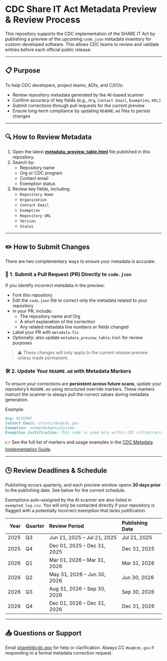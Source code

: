 # CDC Share IT Act Metadata Preview & Review Process

This repository supports the CDC implementation of the SHARE IT Act by publishing a preview of the upcoming `code.json` metadata inventory for custom-developed software. This allows CDC teams to review and validate entries before each official public release.

---

## 📋 Purpose

To help CDC developers, project teams, ADIs, and C/I/Os:
- Review repository metadata generated by the AI-based scanner
- Confirm accuracy of key fields (e.g., `Org`, `Contact Email`, `Exemption`, etc.)
- Submit corrections through pull requests for the current preview
- Ensure long-term compliance by updating `README.md` files to persist changes

---

## 🔍 How to Review Metadata

1. Open the latest **[metadata_preview_table.html](metadata_preview_table.html)** file published in this repository.
2. Search by:
   - Repository name
   - Org or CDC program
   - Contact email
   - Exemption status
3. Review key fields, including:
   - `Repository Name`
   - `Organization`
   - `Contact Email`
   - `Exemption`
   - `Repository URL`
   - `Version`
   - `Status`

---

## ✏️ How to Submit Changes

There are two complementary ways to ensure your metadata is accurate:

### 📝 1. Submit a Pull Request (PR) Directly to `code.json`

If you identify incorrect metadata in the preview:
- Fork this repository
- Edit the `code.json` file to correct only the metadata related to your repository
- In your PR, include:
  - The repository name and Org
  - A short explanation of the correction
  - Any related metadata line numbers or fields changed
- Label your PR with `metadata-fix`
- Optionally: also update `metadata_preview_table.html` for review purposes

> ⚠️ These changes will only apply to the current release preview unless made permanent.

### 🛠️ 2. Update Your `README.md` with Metadata Markers

To ensure your corrections are **persistent across future scans**, update your repository’s `README.md` using structured override markers. These markers instruct the scanner to always pull the correct values during metadata generation.

Example:

```md
Org: NCCDPHP  
Contact Email: chronicdev@cdc.gov  
Exemption: exemptByAgencySystem  
Exemption Justification: This code is used only within CDC infrastructure and is not reusable externally.  
```

👉 See the full list of markers and usage examples in the [CDC Metadata Implementation Guide](https://docs.cdc.gov/docs/ea/codeshare/implementation-guide#readmemd-override-optional-markers).

---

## 🕒 Review Deadlines & Schedule

Publishing occurs quarterly, and each preview window opens **30 days prior** to the publishing date. See below for the current schedule.

Exemptions auto-assigned by the AI scanner are also listed in `exempted_log.csv`. You will only be contacted directly if your repository is flagged with a potentially incorrect exemption that lacks justification.

|   Year | Quarter   | Review Period               | Publishing Date   |
|-------:|:----------|:----------------------------|:------------------|
|   2025 | Q3        | Jun 21, 2025 – Jul 21, 2025 | Jul 21, 2025      |
|   2025 | Q4        | Dec 01, 2025 – Dec 31, 2025 | Dec 31, 2025      |
|   2026 | Q1        | Mar 01, 2026 – Mar 31, 2026 | Mar 31, 2026      |
|   2026 | Q2        | May 31, 2026 – Jun 30, 2026 | Jun 30, 2026      |
|   2026 | Q3        | Aug 31, 2026 – Sep 30, 2026 | Sep 30, 2026      |
|   2026 | Q4        | Dec 01, 2026 – Dec 31, 2026 | Dec 31, 2026      |

---

## 📤 Questions or Support

Email [shareit@cdc.gov](mailto:shareit@cdc.gov?subject=Feedback) for help or clarification. Always CC `#ea@cdc.gov` if responding to a formal metadata correction request.
